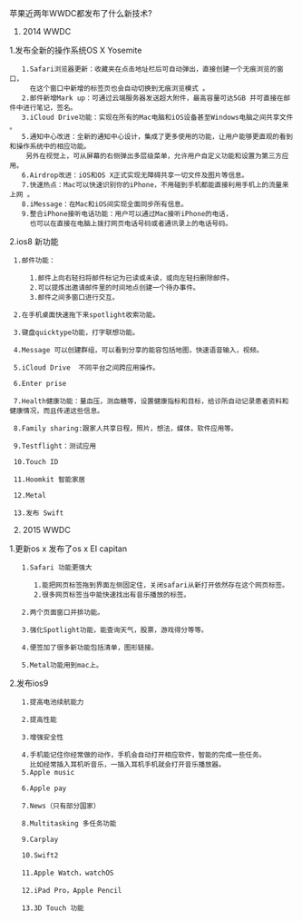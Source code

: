 苹果近两年WWDC都发布了什么新技术?

1. 2014 WWDC

  1.发布全新的操作系统OS X Yosemite

       1.Safari浏览器更新：收藏夹在点击地址栏后可自动弹出，直接创建一个无痕浏览的窗口，
         在这个窗口中新增的标签页也会自动切换到无痕浏览模式 。
       2.邮件新增Mark up：可通过云端服务器发送超大附件，最高容量可达5GB 并可直接在邮件中进行笔记，签名。
       3.iCloud Drive功能：实现在所有的Mac电脑和iOS设备甚至Windows电脑之间共享文件 。
       5.通知中心改进：全新的通知中心设计，集成了更多使用的功能，让用户能够更直观的看到和操作系统中的相应功能。
        另外在视觉上，可从屏幕的右侧弹出多层级菜单，允许用户自定义功能和设置为第三方应用。
       6.Airdrop改进：iOS和OS X正式实现无障碍共享一切文件及图片等信息。
       7.快速热点：Mac可以快速识别你的iPhone，不用碰到手机都能直接利用手机上的流量来上网 。
       8.iMessage：在Mac和iOS间实现全面同步所有信息。
       9.整合iPhone接听电话功能：用户可以通过Mac接听iPhone的电话，
         也可以在直接在电脑上拨打网页电话号码或者通讯录上的电话号码。

  2.ios8 新功能
  
     1.邮件功能：

         1.邮件上向右轻扫将邮件标记为已读或未读，或向左轻扫删除邮件。
         2.可以提炼出邀请邮件里的时间地点创建一个待办事件。
         3.邮件之间多窗口进行交互。
        
     2.在手机桌面快速拖下来spotlight收索功能。
       
     3.键盘quicktype功能，打字联想功能。
  
     4.Message 可以创建群组，可以看到分享的能容包括地图，快速语音输入，视频。
  
     5.iCloud Drive  不同平台之间跨应用操作。
  
     6.Enter prise
  
     7.Health健康功能：量血压，测血糖等，设置健康指标和目标，给诊所自动记录患者资料和健康情况，而且传递这些信息。
  
     8.Family sharing:跟家人共享日程，照片，想法，媒体，软件应用等。
  
     9.Testflight：测试应用
  
     10.Touch ID
  
     11.Hoomkit 智能家居
  
     12.Metal
  
     13.发布 Swift


2. 2015 WWDC
 
  1.更新os x 发布了os x EI capitan
  
       1.Safari 功能更强大
     
          1.能把网页标签拖到界面左侧固定住，关闭safari从新打开依然存在这个网页标签。
          2.很多网页标签当中能快速找出有音乐播放的标签。
       
       2.两个页面窗口并排功能。
   
       3.强化Spotlight功能，能查询天气，股票，游戏得分等等。
   
       4.便签加了很多新功能包括清单，图形链接。
   
       5.Metal功能用到mac上。

  2.发布ios9
  
       1.提高电池续航能力
     
       2.提高性能
     
       3.增强安全性
    
       4.手机能记住你经常做的动作，手机会自动打开相应软件，智能的完成一些任务。
         比如经常插入耳机听音乐，一插入耳机手机就会打开音乐播放器。
       5.Apple music
    
       6.Apple pay
    
       7.News（只有部分国家）
    
       8.Multitasking 多任务功能
    
       9.Carplay
    
       10.Swift2
  
       11.Apple Watch，watchOS
    
       12.iPad Pro，Apple Pencil
    
       13.3D Touch 功能
